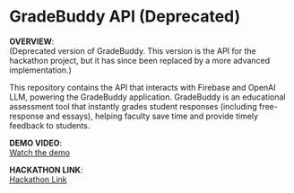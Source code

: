 # GradeBuddy API (Deprecated)

**OVERVIEW**:  
(Deprecated version of GradeBuddy. This version is the API for the hackathon project, but it has since been replaced by a more advanced implementation.)

This repository contains the API that interacts with Firebase and OpenAI LLM, powering the GradeBuddy application. GradeBuddy is an educational assessment tool that instantly grades student responses (including free-response and essays), helping faculty save time and provide timely feedback to students.

**DEMO VIDEO**:  
[Watch the demo](https://www.youtube.com/watch?v=APeaqKZQQn4&t=4s&ab_channel=PhongLe)

**HACKATHON LINK**:  
[Hackathon Link](https://devpost.com/software/gradebuddy-0fphci)
